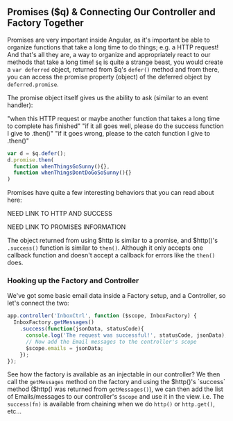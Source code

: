 ## Promises ($q) &amp; Connecting Our Controller and Factory Together

Promises are very important inside Angular, as it's important be able to organize functions that take a long time to do things; e.g. a HTTP request!  And that's all they are, a way to organize and appropriately react to our methods that take a long time!  `$q` is quite a strange beast, you would create a `var deferred` object, returned from $q's `defer()` method and from there, you can access the promise property (object) of the deferred object by `deferred.promise`.

The promise object itself gives us the ability to ask (similar to an event handler):

"when this HTTP request or maybe another function that takes a long time to complete has finished"
"if it all goes well, please do the success function I give to .then()"
"if it goes wrong, please to the catch function I give to .then()"

```js
var d = $q.defer();
d.promise.then(
  function whenThingsGoSunny(){},
  function whenThingsDontDoGoSoSunny(){}
)
```

Promises have quite a few interesting behaviors that you can read about here:

NEED LINK TO HTTP AND SUCCESS

NEED LINK TO PROMISES INFORMATION

The object returned from using $http is similar to a promise, and $http()'s `.success()` function is similar to `then()`.  Although it only accepts one callback function and doesn't accept a callback for errors like the `then()` does.

### Hooking up the Factory and Controller

We've got some basic email data inside a Factory setup, and a Controller, so let's connect the two:

```js
app.controller('InboxCtrl', function ($scope, InboxFactory) {
  InboxFactory.getMessages()
    .success(function(jsonData, statusCode){
      console.log('The request was successful!', statusCode, jsonData);
      // Now add the Email messages to the controller's scope
      $scope.emails = jsonData;
    });
});
```

See how the factory is available as an injectable in our controller?  We then call the `getMessages` method on the factory and using the $http()'s `success` method ($http() was returned from `getMessages()`), we can then add the list of Emails/messages to our controller's `$scope` and use it in the view. i.e. The `success(fn)` is available from chaining when we do `http()` or `http.get()`, etc&hellip;